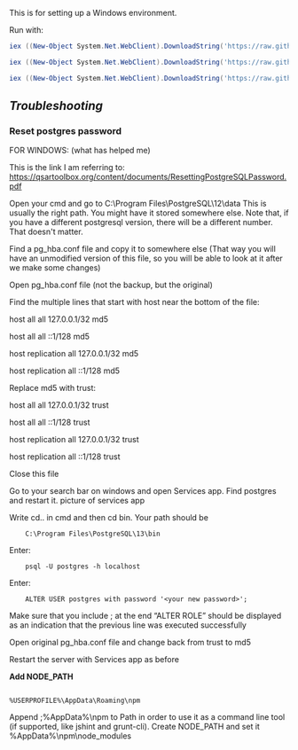 This is for setting up a Windows environment.

Run with:

```powershell
iex ((New-Object System.Net.WebClient).DownloadString('https://raw.githubusercontent.com/xoapit/system-init/master/windows/setup.ps1'))
```

```powershell
iex ((New-Object System.Net.WebClient).DownloadString('https://raw.githubusercontent.com/xoapit/system-init/master/windows/setup2.ps1'))
```

```powershell
iex ((New-Object System.Net.WebClient).DownloadString('https://raw.githubusercontent.com/xoapit/system-init/master/windows/setup3.ps1'))
```

## ***Troubleshooting***

### **Reset postgres password**

FOR WINDOWS: (what has helped me)

This is the link I am referring to: https://qsartoolbox.org/content/documents/ResettingPostgreSQLPassword.pdf

Open your cmd and go to C:\Program Files\PostgreSQL\12\data This is usually the right path. You might have it stored somewhere else. Note that, if you have a different postgresql version, there will be a different number. That doesn't matter.

Find a pg_hba.conf file and copy it to somewhere else (That way you will have an unmodified version of this file, so you will be able to look at it after we make some changes)

Open pg_hba.conf file (not the backup, but the original)

Find the multiple lines that start with host near the bottom of the file:

host all all 127.0.0.1/32 md5

host all all ::1/128 md5

host replication all 127.0.0.1/32 md5

host replication all ::1/128 md5

Replace md5 with trust:

host all all 127.0.0.1/32 trust

host all all ::1/128 trust

host replication all 127.0.0.1/32 trust

host replication all ::1/128 trust

Close this file

Go to your search bar on windows and open Services app. Find postgres and restart it. picture of services app

Write cd.. in cmd and then cd bin. Your path should be 

```
    C:\Program Files\PostgreSQL\13\bin
```

Enter: 

```
    psql -U postgres -h localhost

```

Enter: 

```
    ALTER USER postgres with password '<your new password>';
```

Make sure that you include ; at the end “ALTER ROLE” should be displayed as an indication that the previous line was executed successfully

Open original pg_hba.conf file and change back from trust to md5

Restart the server with Services app as before

**Add NODE_PATH**

```

%USERPROFILE%\AppData\Roaming\npm

```
Append ;%AppData%\npm to Path in order to use it as a command line tool (if supported, like jshint and grunt-cli).
Create NODE_PATH and set it %AppData%\npm\node_modules